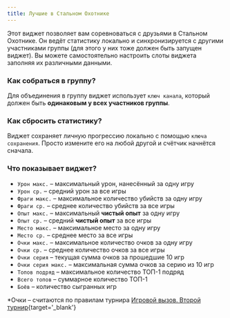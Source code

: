 ```yaml
---
title: Лучшие в Стальном Охотнике
---
```


Этот виджет позволяет вам соревноваться с друзьями в Стальном Охотнике. Он ведёт статистику локально и синхронизируется с другими участниками группы (для этого у них тоже должен быть запущен виджет). Вы можете самостоятельно настроить слоты виджета заполняя их различными данными.

### Как собраться в группу?
Для объединения в группу виджет использует `ключ канала`, который должен быть **одинаковым у всех участников группы**.

### Как сбросить статистику?
Виджет сохраняет личную прогрессию локально с помощью `ключа сохранения`. Просто измените его на любой другой и счётчик начнётся сначала.

### Что показывает виджет?
- `Урон макс.` – максимальный урон, нанесённый за одну игру
- `Урон ср.` – средний урон за все игры
- `Фраги макс.` – максимальное количество убийств за одну игру
- `Фраги ср.` – среднее количество убийств за все игры
- `Опыт макс.` – максимальный **чистый опыт** за одну игру
- `Опыт ср.` – средний **чистый опыт** за все игры
- `Место макс.` – максимальное место за одну игру
- `Место ср.` – среднее место за все игры
- `Очки макс.` – максимальное количество очков за одну игру
- `Очки ср.` – среднее количество очков за все игры
- `Очки серия` – текущая сумма очков за прошедшие 10 игр
- `Очки серия макс.` – максимальная сумма очков за серию из 10 игр
- `Топов подряд` – максимальное количество ТОП-1 подряд
- `Всего топов` – суммарное количество ТОП-1
- `Боёв` – количество сыгранных игр

*Очки – считаются по правилам турнира [Игровой вызов. Второй турнир](https://challenge.tanki.su/challenge/708){target='_blank'}